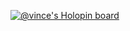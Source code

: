 [![@vince's Holopin board](https://holopin.io/api/user/board?user=vince)](https://holopin.io/@vince)

